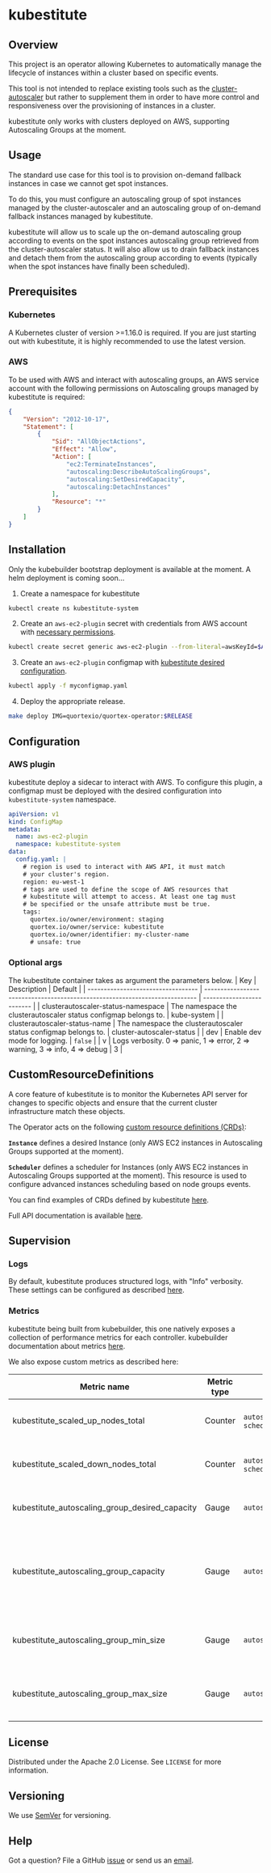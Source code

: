 # kubestitute

## Overview
This project is an operator allowing Kubernetes to automatically manage the lifecycle of instances within a cluster based on specific events.

This tool is not intended to replace existing tools such as the [cluster-autoscaler](https://github.com/kubernetes/autoscaler/tree/master/cluster-autoscaler) but rather to supplement them in order to have more control and responsiveness over the provisioning of instances in a cluster.

kubestitute only works with clusters deployed on AWS, supporting Autoscaling Groups at the moment.

## Usage
The standard use case for this tool is to provision on-demand fallback instances in case we cannot get spot instances.

To do this, you must configure an autoscaling group of spot instances managed by the cluster-autoscaler and an autoscaling group of on-demand fallback instances managed by kubestitute.

kubestitute will allow us to scale up the on-demand autoscaling group according to events on the spot instances autoscaling group retrieved from the cluster-autoscaler status.
It will also allow us to drain fallback instances and detach them from the autoscaling group according to events (typically when the spot instances have finally been scheduled).

## Prerequisites

### Kubernetes
A Kubernetes cluster of version >=1.16.0 is required. If you are just starting out with kubestitute, it is highly recommended to use the latest version.

### <a id="Prerequisites_AWS"></a>AWS
To be used with AWS and interact with autoscaling groups, an AWS service account with the following permissions on Autoscaling groups managed by kubestitute is required:
```json
{
    "Version": "2012-10-17",
    "Statement": [
        {
            "Sid": "AllObjectActions",
            "Effect": "Allow",
            "Action": [
                "ec2:TerminateInstances",
                "autoscaling:DescribeAutoScalingGroups",
                "autoscaling:SetDesiredCapacity",
                "autoscaling:DetachInstances"
            ],
            "Resource": "*"
        }
    ]
}
```

## Installation

Only the kubebuilder bootstrap deployment is available at the moment. A helm deployment is coming soon...

1. Create a namespace for kubestitute

```sh
kubectl create ns kubestitute-system
```

2. Create an `aws-ec2-plugin` secret with credentials from AWS account with [necessary permissions](#Prerequisites_AWS).

```sh
kubectl create secret generic aws-ec2-plugin --from-literal=awsKeyId=$AWS_ACCESS_KEY_ID --from-literal=awsSecretKey=$AWS_SECRET_ACCESS_KEY -n kubestitute-system
```

3. Create an `aws-ec2-plugin` configmap with [kubestitute desired configuration](#Configuration_AWS_plugin).

```sh
kubectl apply -f myconfigmap.yaml
```

4. Deploy the appropriate release.

```sh
make deploy IMG=quortexio/quortex-operator:$RELEASE
```


## Configuration

### <a id="Configuration_AWS_plugin"></a>AWS plugin
kubestitute deploy a sidecar to interact with AWS. To configure this plugin, a configmap must be deployed with the desired configuration into `kubestitute-system` namespace.

```yml
apiVersion: v1
kind: ConfigMap
metadata:
  name: aws-ec2-plugin
  namespace: kubestitute-system
data:
  config.yaml: |
    # region is used to interact with AWS API, it must match
    # your cluster's region.
    region: eu-west-1
    # tags are used to define the scope of AWS resources that
    # kubestitute will attempt to access. At least one tag must
    # be specified or the unsafe attribute must be true.
    tags:
      quortex.io/owner/environment: staging
      quortex.io/owner/service: kubestitute
      quortex.io/owner/identifier: my-cluster-name
      # unsafe: true
```

### <a id="Configuration_Optional_args"></a>Optional args
The kubestitute container takes as argument the parameters below.
| Key                                | Description                                                                 | Default                   |
| ---------------------------------- | --------------------------------------------------------------------------- | ------------------------- |
| clusterautoscaler-status-namespace | The namespace the clusterautoscaler status configmap belongs to.            | kube-system               |
| clusterautoscaler-status-name      | The namespace the clusterautoscaler status configmap belongs to.            | cluster-autoscaler-status |
| dev                                | Enable dev mode for logging.                                                | `false`                   |
| v                                  | Logs verbosity. 0 => panic, 1 => error, 2 => warning, 3 => info, 4 => debug | 3                         |


## CustomResourceDefinitions
A core feature of kubestitute is to monitor the Kubernetes API server for changes to specific objects and ensure that the current cluster infrastructure match these objects.

The Operator acts on the following [custom resource definitions (CRDs)](https://kubernetes.io/docs/tasks/extend-kubernetes/custom-resources/custom-resource-definitions/):

**`Instance`** defines a desired Instance (only AWS EC2 instances in Autoscaling Groups supported at the moment).

**`Scheduler`** defines a scheduler for Instances (only AWS EC2 instances in Autoscaling Groups supported at the moment). This resource is used to configure advanced instances scheduling based on node groups events.

You can find examples of CRDs defined by kubestitute [here](https://github.com/quortex/kubestitute/tree/feature/documentation/config/samples).

Full API documentation is available [here](./docs/api-docs.asciidoc).

## Supervision

### Logs
By default, kubestitute produces structured logs, with "Info" verbosity. These settings can be configured as described [here](#Configuration_Optional_args).

### Metrics
kubestitute being built from kubebuilder, this one natively exposes a collection of performance metrics for each controller.
kubebuilder documentation about metrics [here](https://book.kubebuilder.io/reference/metrics.html).

We also expose custom metrics as described here:

| Metric name                                    | Metric type | Labels                                     | Description                                                               |
| ---------------------------------------------- | ----------- | ------------------------------------------ | ------------------------------------------------------------------------- |
| kubestitute_scaled_up_nodes_total              | Counter     | `autoscaling_group_name`, `scheduler_name` | Number of nodes added by kubestitute.                                     |
| kubestitute_scaled_down_nodes_total            | Counter     | `autoscaling_group_name`, `scheduler_name` | Number of nodes removed by kubestitute.                                   |
| kubestitute_autoscaling_group_desired_capacity | Gauge       | `autoscaling_group_name`                   | The desired size of the autoscaling group.                                |
| kubestitute_autoscaling_group_capacity         | Gauge       | `autoscaling_group_name`                   | The current autoscaling group capacity (Pending and InService instances). |
| kubestitute_autoscaling_group_min_size         | Gauge       | `autoscaling_group_name`                   | The minimum size of the autoscaling group.                                |
| kubestitute_autoscaling_group_max_size         | Gauge       | `autoscaling_group_name`                   | The maximum size of the autoscaling group.                                |

## License
Distributed under the Apache 2.0 License. See `LICENSE` for more information.

## Versioning
We use [SemVer](http://semver.org/) for versioning.

## Help
Got a question?
File a GitHub [issue](https://github.com/quortex/kubestitute/issues) or send us an [email][email].


  [email]: mailto:info@quortex.io